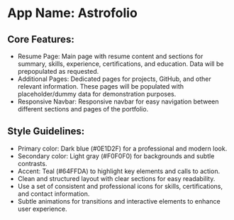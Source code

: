 # **App Name**: Astrofolio

## Core Features:

- Resume Page: Main page with resume content and sections for summary, skills, experience, certifications, and education. Data will be prepopulated as requested.
- Additional Pages: Dedicated pages for projects, GitHub, and other relevant information. These pages will be populated with placeholder/dummy data for demonstration purposes.
- Responsive Navbar: Responsive navbar for easy navigation between different sections and pages of the portfolio.

## Style Guidelines:

- Primary color: Dark blue (#0E1D2F) for a professional and modern look.
- Secondary color: Light gray (#F0F0F0) for backgrounds and subtle contrasts.
- Accent: Teal (#64FFDA) to highlight key elements and calls to action.
- Clean and structured layout with clear sections for easy readability.
- Use a set of consistent and professional icons for skills, certifications, and contact information.
- Subtle animations for transitions and interactive elements to enhance user experience.